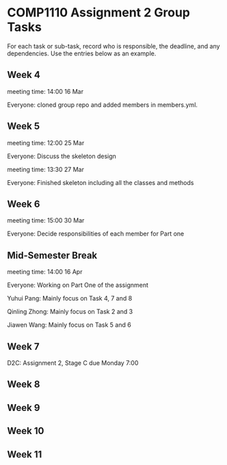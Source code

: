# COMP1110 Assignment 2 Group Tasks

For each task or sub-task, record who is responsible, the deadline, and any dependencies.
Use the entries below as an example.

## Week 4
meeting time: 14:00 16 Mar

Everyone: cloned group repo and added members in members.yml.

## Week 5
meeting time: 12:00 25 Mar

Everyone: Discuss the skeleton design

meeting time: 13:30 27 Mar

Everyone: Finished skeleton including all the classes and methods

## Week 6

meeting time: 15:00 30 Mar

Everyone: Decide responsibilities of each member for Part one

## Mid-Semester Break
meeting time: 14:00 16 Apr

Everyone: Working on Part One of the assignment

Yuhui Pang: Mainly focus on Task 4, 7 and 8

Qinling Zhong: Mainly focus on Task 2 and 3

Jiawen Wang: Mainly focus on Task 5 and 6

## Week 7
D2C: Assignment 2, Stage C due Monday 7:00

## Week 8

## Week 9

## Week 10

## Week 11
